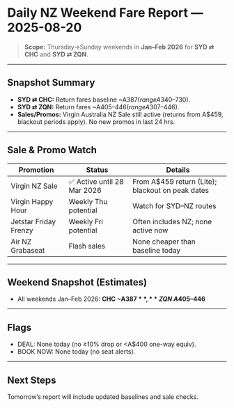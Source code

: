 # Daily NZ Weekend Fare Report — 2025-08-20

> **Scope:** Thursday→Sunday weekends in **Jan–Feb 2026** for **SYD ⇄ CHC** and **SYD ⇄ ZQN**.

---

## Snapshot Summary
- **SYD ⇄ CHC:** Return fares baseline ~A$387 (range A$340–730).  
- **SYD ⇄ ZQN:** Return fares ~A$405–446 (range A$307–446).  
- **Sales/Promos:** Virgin Australia NZ Sale still active (returns from A$459, blackout periods apply). No new promos in last 24 hrs.

---

## Sale & Promo Watch
| Promotion                | Status                  | Details |
|--------------------------|-------------------------|---------|
| Virgin NZ Sale           | ✅ Active until 28 Mar 2026 | From A$459 return (Lite); blackout on peak dates |
| Virgin Happy Hour        | Weekly Thu potential    | Watch for SYD–NZ routes |
| Jetstar Friday Frenzy    | Weekly Fri potential    | Often includes NZ; none active now |
| Air NZ Grabaseat         | Flash sales             | None cheaper than baseline today |

---

## Weekend Snapshot (Estimates)
- All weekends Jan–Feb 2026: **CHC ~A$387**, **ZQN ~A$405–446**

---

## Flags
- DEAL: None today (no ≥10% drop or <A$400 one-way equiv).  
- BOOK NOW: None today (no seat alerts).  

---

## Next Steps
Tomorrow’s report will include updated baselines and sale checks.
